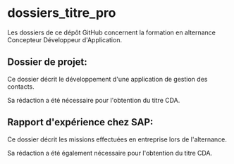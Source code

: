 # dossiers_titre_pro

Les dossiers de ce dépôt GitHub concernent la formation en alternance Concepteur Développeur d'Application.

Dossier de projet: 
------------------------------
Ce dossier décrit le développement d'une application de gestion des contacts.

Sa rédaction a été nécessaire pour l'obtention du titre CDA.

Rapport d'expérience chez SAP: 
------------------------------
Ce dossier décrit les missions effectuées en entreprise lors de l'alternance.

Sa rédaction a été également nécessaire pour l'obtention du titre CDA.

